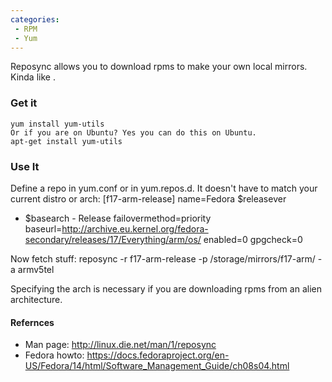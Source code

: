 ```yaml
---
categories:
 - RPM
 - Yum
---
```

Reposync allows you to download rpms to make your own local mirrors.
Kinda like <apt-mirror>.

### Get it

`yum install yum-utils`
`Or if you are on Ubuntu? Yes you can do this on Ubuntu.`\
`apt-get install yum-utils`

### Use It

Define a repo in yum.conf or in yum.repos.d. It doesn't have to match
your current distro or arch: [f17-arm-release] name=Fedora \$releasever
- \$basearch - Release failovermethod=priority
baseurl=<http://archive.eu.kernel.org/fedora-secondary/releases/17/Everything/arm/os/>
enabled=0 gpgcheck=0

Now fetch stuff: reposync -r f17-arm-release -p
/storage/mirrors/f17-arm/ -a armv5tel

Specifying the arch is necessary if you are downloading rpms from an
alien architecture.

#### Refernces

-   Man page: <http://linux.die.net/man/1/reposync>
-   Fedora howto:
    <https://docs.fedoraproject.org/en-US/Fedora/14/html/Software_Management_Guide/ch08s04.html>

